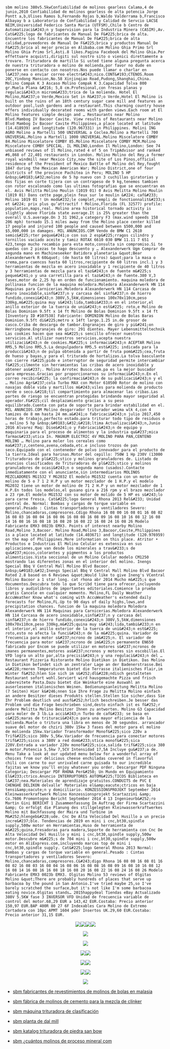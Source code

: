 
```
sbm molino 380v5.5kwConfiabilidad de molinos gearless Calama,4 de junio,2010 Confiabilidad de molinos gearless de alta potencia Jorge Pontt a,b,Ulises Ramos b,Fernando Rojas b,Waldo Valderrama b,Francisco Albayay b a Laboratorio de Confiabilidad y Calidad de Servcio LACSE NEIM,Universidad Federico Santa Maria (UTFSM),Chile b Centro de Automatizaci&#243;n y Supervision para la Industria Minera (CASIM),Av. Cat&#225;logo de fabricantes de Manual De F&#225;brica de alta. Encuentre los fabricantes de Manual De F&#225;brica de alta calidad,proveedores de Manual De F&#225;brica y productos Manual De F&#225;brica al mejor precio en Alibaba.com Molino Ghia Primo Srl Molino Ghia Primo Srl,Asti.8 likes.Pagina Facebook del Molino Ghia.Per effettuare acquisti,dirigiti sul nostro sito o vienici direttamente a trovare. Trituradora de martillo Si usted tiene alguna pregunta acerca de nuestra trituradora o molino de molienda,por favor no dude en ponerse en contacto con nosotros.Nos puede llamar o charlar en l&#237;nea o enviar correo electr&#243;nico.CONT&#193;CTENOS.Room 20C,Yindong Mansion,No.58 Xinjinqiao Road,Pudong,Shanghai,China. Molino Compak K 3 Ascaso Molino Compak K 3.Capacidad Tolva 800 gr.Muela Plana &#216; 5,8 cm.Profesional,con fresas planas y regulaci&#243;n microm&#233;trica de la molienda. Hotel El Molino,R&#237;o Verde,Mexico Set in R&#237;o Verde,Hotel El Molino is built on the ruins of an 18th century sugar cane mill and features an outdoor pool,lush gardens and a restaurant.This charming country house offers individually decorated rooms with garden views.Each room at El Molino features simple design and … Restaurants near Molino Blvd.Mambog IV Bacoor Cavite. View results of Restaurants near Molino Blvd Mambog Iv Bacoor Cavite Philippines,a place located at latitude (14.418939) and longtitude (120.967331) in Philippines. Molini ING AGRO Molino a Martelli 500 UNIVERSAL a Coclea.Molino a Martelli 700 UNIVERSAL.Molino a Martelli 1000 UNIVERSAL.Molino Miscelatore COMBY 84.Molino Miscelatore COMBY 85.Molino Miscelatore COMBY MCM.Molino Miscelatore COMBY SPECIAL. IL MOLINO,London Il Molino,London: See 74 unbiased reviews of Il Molino,rated 4 of 5 on TripAdvisor and ranked #6,868 of 22,401 restaurants in London. Molino Molino del Rey,a former royal windmill near Mexico City,now the site of Los Pinos,official residence of the President of Mexico Battle of Molino del Rey,fought 1847 during the Mexican American War; Molino District,one of four districts of the province Pachitea in Peru; MOLINO 5 HP &nbsp;&#0183;&#32;molino de 5 hp nuevo con 3 cuchillas giratorias y dos fijas en corte tijera con un contrapeso de 9 kg,tenemos tambien con rotor escalonado como las ultimas fotografias que se encuentran en el. Avis Melitta Molino Moulin (1019 01) 0 Avis Melitta Molino Moulin (1019 01) Dans cette page,plein feux sur le moulin &#224; caf&#233; Molino 1019 01 ! Un mod&#232;le complet,rempli de fonctionnalit&#233;s et &#224; prix plus qu’attractif ! Molino,Florida (FL 32577) profile: population,maps,real. Molino area historical tornado activity is slightly above Florida state average.It is 25% greater than the overall U.S.average.On 3 31 1962,a category F3 (max.wind speeds 158 206 mph) tornado 15.1 miles away from the Molino place center killed 17 people and injured 100 people and caused between $500,000 and $5,000,000 in damages. MIL ANUNCIOS.COM Vendo de BMW C1 2610 semic&#225;rter peque&#241;o con sus 2 esp&#225;rragos cilindro y tornillos vaciado aceite y tamiz ROTAX 6610 030 BMW 11.11 7 651 423,tengo mucho recambio para esta moto,consulta sin compromiso.Si te quedas con 2 piezas te hago descuento y … Alexanderwerk Ugm Comprar de segunda mano en Machineseeker Batidora planetaria &quot;Bear Alexanderwerk R 60&quot; (de hasta 60 litros) &quot;para la masa o crema,para cuencos hasta 60 litros,recipiente de 60 litros incl.1 y 3 herramientas de mezcla en acero inoxidable y 1 recipiente de 40 litros y 3 herramientas de mezcla para el taz&#243;n de fuente m&#225;s peque&#241;o y una carretilla para el taz&#243;n de fuente.380 V,3 fases,motor de 2,25 hp en orden de funcionamiento. maquina moledora de pollinasa funcion de la maquina moledora.Moledora Alexanderwerk HN 114 Maquinas para Carnicerias.Moledora Alexanderwerk HN 114 Carcasa de acero inoxidable,sinf&#237;n y carcasa del sinf&#237;n de hierro fundido,conexi&#243;n 380V,5,5kW,dimensiones 100x70x110cm,peso 330kg,m&#225;quina muy s&#243;lida,tambi&#233;n en el interior,el anillo exterior de la tuerca de uni&#243;n est&#225; roto,e Molino de Bolas Dominion 9.5ft x 14 ft Molino de Bolas Dominion 9.5ft x 14 ft [Inventory ID #107538] Fabricante: DOMINION Molino de Bolas Baras Dominion.9.5ft di&#225;metro x 14ft largo.1.25 in.de grosor de casco.Criba de descarga de tambor.Engranajes de giro y pi&#241;on Herringbone.Engranajes de giro: 291 dientes. Mayer Lebensmitteltechnik Las cookies hacen que sea m&#225;s sencillo ofrecer nuestros servicios.Al utilizar nuestros servicios,acepta nuestra utilizaci&#243;n de cookies.M&#225;s informaci&#243;n ACEPTAR Molino RM5,5 Molino RM5,5.La despulpadora RM5,5 est&#225; indicada para la producci&#243;n de pulpa obtenida a partir de fruta pom&#225;cea,fruta de hueso y bayas,y para el triturado de hortalizas.La tolva basculante con cierre r&#225;pido e interruptor de seguridad permite intercambiar f&#225;cilmente sin herramientas las cribas de acero inoxidable y obtener as&#237;. Molino Arrotec Busco.com.pa es la mejor buscador para empresas.Gracias por proporcionarnos su informaci&#243;n.En el correo recibir&#225; la confirmaci&#243;n de su publicaci&#243;n y el … Molino Agr&#237;cola Turbo MAX con Motor 610500 Rotor de molino con navajas doble vida y martillos m&#243;viles para molienda de producto verde o seco.&#218;til compartimiento para almacenar las cribas.Las partes de riesgo se encuentran protegidas brindando mayor seguridad al operador.F&#225;cil desplazamiento gracias a su peso equilibrado.Cuenta con pata de soporte para brindar estabilidad en el. MIL ANUNCIOS.COM Molino desgarrador triturador weima wlk 4,con 4 tamizes de 8 mm hasta 24 mm.a&#241;o fabricaci&#243;n julio 2017,450 horas de trabajo,perfecto estado.para triturar todo tipo de residuos o … molino 5 hp &nbsp;&#0183;&#32;&#218;ltima Actualizaci&#243;n,Junio 2016 Alvarez Maq: Dise&#241;o y Fabricaci&#243;n de equipo y maquinaria para el proceso de alimentos y la industria qu&#237;mica farmac&#233;utica In. MAGNUM ELECTRIC 4V MOLINO PARA PAN,CENTENO MOLINO … Molino para moler los cereales como ma&#237;z,centeno,avena,cebada,etc.e incluso trozos de pan seco.Equipado con el contenedor de polvo innovador para el producto de la tierra.Ideal para harinas.Motor del cepillo: 750W 1 Hp 230V (13000 Trituradoras de pl&#225;stico y molinos granuladores de. Listado de anuncios clasificados de Trituradoras de pl&#225;stico y molinos granuladores de ocasi&#243;n o segunda mano (usados).Contacte inmediatamente con el anunciante,sin intermediarios MOLINOS MEZCLADORES MG1532 Y MG2032 El modelo MG1532 cuenta con un motor de molino de 5 o 7 1 2 H.P y un motor mezclador de 1 H.P.y el modelo MG2032 tiene un motor de molino de 71 2 H.P y un motor mezclador de 1 H.P.En todos los modelos,el gusano gira a 216 rpm y el brazo mezclador a 23 rpm.El modelo MG1532 con su motor de molido de 5 HP es s&#243;lo para carne fresca. Cat&#225;logo General Rhona 2013 Rel&#233; Unidad central de. Normal: Bombas y cargas de torque variable en general.Pesado : Cintas transportadores y ventiladores Severo: Molino,chancadoras,compresores.Cdigo Rhona 16 08 00 16 08 01 16 08 02 16 08 03 16 08 04 16 08 06 16 08 08 16 08 09 16 08 10 16 08 12 16 08 14 16 08 16 16 08 18 16 08 20 16 08 22 16 08 24 16 08 26 Modelo Fabricante EMX3 0023b EMX3. Points of interest nearby Molino Road,Molino 3,Bacoor. Molino Road,Molino 3,Bacoor,Cavite,Philippines is a place located at latitude (14.403671) and longtitude (120.976959) on the map of Philippines.More information on this place. Atritor • Productos e Industrias El Molino Celular es extensiva en sus aplicaciones,que van desde los minerales a trav&#233;s de qu&#237;micos,colorantes y pigmentos a los productos alimenticios.Vista seccional de un Molino Celular modelo CM1250 mostrando las diferentes zonas en el interior del molino. Inengs Special Bbq V Central Mall Molino Blvd Bacoor. &nbsp;&#0183;&#32;Inengs Special Bbq V Central Mall Molino Blvd Bacoor  Rated 2.8 based on 6 Reviews &quot;Would like to give Ineng's VCentral Molino Bacoor a 1 star long. cat rhona abr 2014 Mucho m&#225;s que documentos.Descubra todo lo que Scribd tiene para ofrecer,incluyendo libros y audiolibros de importantes editoriales.Comience la prueba gratis Cancele en cualquier momento. Molino,FL Daily Weather AccuWeather Know what's coming with AccuWeather's extended daily forecasts for Molino,FL.Up to 90 days of daily highs,lows,and precipitation chances. funcion de la maquina moledora Moledora Alexanderwerk HN 114 Maquinas para Carnicerias.Moledora Alexanderwerk HN 114 Carcasa de acero inoxidable,sinf&#237;n y carcasa del sinf&#237;n de hierro fundido,conexi&#243;n 380V,5,5kW,dimensiones 100x70x110cm,peso 330kg,m&#225;quina muy s&#243;lida,tambi&#233;n en el interior,el anillo exterior de la tuerca de uni&#243;n est&#225; roto,esto no afecta la funci&#243;n de la m&#225;quina. Variador de frecuencia para motor s&#237;ncrono de im&#225;n. El variador de frecuencia para motor s&#237;ncrono de im&#225;n permanente EN650 fabricado por Encom se puede utilizar en motores s&#237;ncronos de imanes permanentes,motores as&#237;ncronos y motores sin escobillas.El VFD logra un alto par,alta precisi&#243;n y una regulaci&#243;n del … Restaurant Pizzeria Ristorante Molino Dietikon in Dietikon. Das Molino in Dietikon befindet sich an zentraler Lage an der Badenerstrasse.Bei w&#228;rmeren Temperaturen bietet die Terrasse italienisches Flair,im Winter f&#252;hlen Sie sich im s&#252;dl&#228;ndisch gestalteten Restaurant sofort wohl.Serviert wird hausgemachte Pizza und frisch zubereitete Pasta.Dazu bietet die Weinkarte eine Auswahl an auserlesenen italienischen Weinen. Bedienungsanleitung Melitta Molino (7 Seiten) Hier k&#246;nnen Sie Ihre Frage zu Melitta Molino einfach an andere Besitzer dieses Produkts stellen.Stellen Sie sicher,dass Sie Ihr Problem deutlich und ausf&#252;hrlich beschreiben.Je besser das Problem und die Frage beschrieben sind,desto einfach ist es f&#252;r andere Melitta Molino Besitzer Ihnen zu antworten. Molino G3 Capacidad para moler de 3 lb.La acci&#243;n Turbo de caf&#233; se basa en c&#225;maras de trituraci&#243;n para una mayor eficiencia de la molienda.Muele o tritura una libra en menos de 30 segundos. arrancador suave del motor de chziri 380v 15kw 3 fases del motor para el molino de molienda 15kw.Variador Transformador Monof&#225;sico 220v a Trif&#225;sico 380v 5,5Kw.Variador de frecuencia para conectar motores trif&#225;sicos a 380V a red dom&#233;stica monof&#225;sica 220V.Entrada a variador 220v monof&#225;sica,salida trif&#225;sica 380 a motor.Potencia 5,5kw 7,5CV Intensidad 17,5A Incluye gu&#237;a de. Menu Take a look at our updated menu below for a wonderful array of choices from our delicious cheese enchiladas covered in flavorful chili con carne to our unrivaled carne guisada to our incredible fajitas we know you’ll enjoy whatever you order. Descargar PDF Ninguna Categoria; Descargar PDF RHONA Per&#250; Un Mundo en Equipamiento El&#233;ctrico.Anuncio INTERRUPTORES AUTOM&#225;TICOS Biblioteca en l&#237;nea.Materiales de aprendizaje gratuitos.CONDUITS de PVC E CHENGHE DELIKON delvalle' Materiales el&amp;eacute;ctricos en baja tensi&amp;oacute;n y domiciliario. KONZESSIONSPROJEKT September 2014 Kleinwasserkraftwerk Molino Konzessionsprojekt Scartazzini &amp; Co.7606 Promontogno Bericht September 2014 4 13 Ingenieurb&#252;ro Martin Gini BERICHT 1 Zusammenfassung Im Auftrag der Firma Scartazzini &amp; Co erfolgt die Planung des stillgelegten Kleinwasserkraftwerkes Molino mit Bachfassung der Maira und Turbine im M&#252;hlengeb&#228;ude. Cnc De Alta Velocidad Del Husillo a un precio incre&#237;ble. Tendencias de 2019 en mini i cnc,bt30,spindle supply,500w motor en Herramientas,Huso de herramienta de m&#225;quina,Fresadoras para madera,Soporte de herramienta con Cnc De Alta Velocidad Del Husillo y mini i cnc,bt30,spindle supply,500w motor.Descubre m&#225;s de 704 mini i cnc,bt30,spindle supply,500w motor en AliExpress.com,incluyendo marcas top de mini i cnc,bt30,spindle supply. Cat&#225;logo General Rhona 2013 Normal: Bombas y cargas de torque variable en general.Pesado : Cintas transportadores y ventiladores Severo: Molino,chancadoras,compresores.C&#243;digo Rhona 16 08 00 16 08 01 16 08 02 16 08 03 16 08 04 16 08 06 16 08 08 16 08 09 16 08 10 16 08 12 16 08 14 16 08 16 16 08 18 16 08 20 16 08 22 16 08 24 16 08 26 Modelo Fabricante EMX3 0023b EMX3. Olgitas Molino 53 reviews of Olgitas Molino &quot;There are probably hundreds of places that serve up barbacoa by the pound in San Antonio.I've tried maybe 25,so I've barely scratched the surface,but it's not like I'm some barbacoa eating novice.Olgitas stands… 2015happydeal Tiendas eBay Actualizado 380V 5.5KW fase 3 INVERSOR VFD Unidad de frecuencia variable de control del motor.68,29 EUR a 143,42 EUR.Costaba: Precio anterior 150,97 EUR.BAP 400R 80 27 6F Indexables Cara Molino de Extremo Cortadora con 10pc APMT 1604 pder Insertos UK.29,60 EUR.Costaba: Precio anterior 31,15 EUR. 
```

<div align="center">

<a href="https://es-mill.shibang-china.com/github&k=sbm+molino+380v5.5kw"><img src="https://static.shibang-china.com/es/mill/index.jpg"></a><a href="https://es-mill.shibang-china.com/materials.htmlgithub&k=sbm+molino+380v5.5kw"><img src="https://static.shibang-china.com/es/mill/materials.jpg"></a><a href="https://es-mill.shibang-china.com/about.htmlgithub&k=sbm+molino+380v5.5kw"><img src="https://static.shibang-china.com/es/mill/about.jpg"></a><a href="https://es-mill.shibang-china.com/contact.htmlgithub&k=sbm+molino+380v5.5kw"><img src="https://static.shibang-china.com/es/mill/contact.jpg"></a>

<a href="https://es-mill.shibang-china.com/github&k=sbm+molino+380v5.5kw"><img src="https://static.shibang-china.com/es/mill/banner.jpg"></a>

<a href="https://swt.shibang-china.com/github&k=sbm+molino+380v5.5kw"><img src="https://static.shibang-china.com/es/mill/chat.jpg"></a>

<a href="https://es-mill.shibang-china.com/products/vertical-roller-mill.htmlgithub&k=sbm+molino+380v5.5kw"><img src="https://static.shibang-china.com/es/mill/vertical.jpg"></a><a href="https://es-mill.shibang-china.com/products/raymond-mill.htmlgithub&k=sbm+molino+380v5.5kw"><img src="https://static.shibang-china.com/es/mill/raymond.jpg"></a>

<a href="https://es-mill.shibang-china.com/products/ultrafine-grinding-mill.htmlgithub&k=sbm+molino+380v5.5kw"><img src="https://static.shibang-china.com/es/mill/ultrafine.jpg"></a><a href="https://es-mill.shibang-china.com/products/trapezium-grinding-mill.htmlgithub&k=sbm+molino+380v5.5kw"><img src="https://static.shibang-china.com/es/mill/trapezium.jpg"></a>

<a href="https://es-mill.shibang-china.com/products/ball-mill.htmlgithub&k=sbm+molino+380v5.5kw"><img src="https://static.shibang-china.com/es/mill/ball.jpg"></a><a href="https://es-mill.shibang-china.com/products/hammer-mill.htmlgithub&k=sbm+molino+380v5.5kw"><img src="https://static.shibang-china.com/es/mill/hammer.jpg"></a>

<a href="https://swt.shibang-china.com/github&k=sbm+molino+380v5.5kw"><img src="https://static.shibang-china.com/es/mill/case.jpg"></a>

</div>


* [sbm fabricantes de revestimientos de molinos de bolas en malasia](sbm%20fabricantes%20de%20revestimientos%20de%20molinos%20de%20bolas%20en%20malasia.md)

* [sbm fábrica de molinos de cemento para la mezcla de clínker](sbm%20f%C3%A1brica%20de%20molinos%20de%20cemento%20para%20la%20mezcla%20de%20cl%C3%ADnker.md)

* [sbm máquina trituradora de clasificación](sbm%20m%C3%A1quina%20trituradora%20de%20clasificaci%C3%B3n.md)

* [sbm planta de dal mill](sbm%20planta%20de%20dal%20mill.md)

* [sbm katalog trituradora de piedra san bow](sbm%20katalog%20trituradora%20de%20piedra%20san%20bow.md)

* [sbm ¿cuántos molinos de proceso mineral com](sbm%20%C2%BFcu%C3%A1ntos%20molinos%20de%20proceso%20mineral%20com.md)